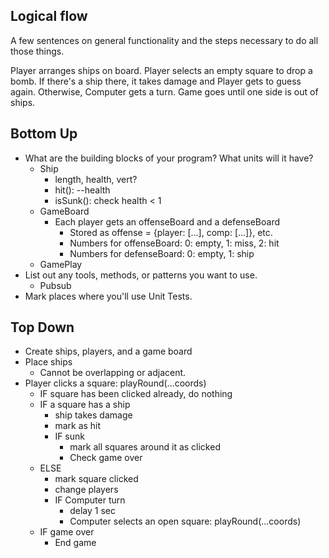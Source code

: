 ## Logical flow

A few sentences on general functionality and the steps necessary to do all those things.

Player arranges ships on board. Player selects an empty square to drop a bomb. If there's a ship there, it takes damage and Player gets to guess again. Otherwise, Computer gets a turn. Game goes until one side is out of ships.

## Bottom Up

-   What are the building blocks of your program? What units will it have?
    -   Ship
        -   length, health, vert?
        -   hit(): --health
        -   isSunk(): check health < 1
    -   GameBoard
        -   Each player gets an offenseBoard and a defenseBoard
            -   Stored as offense = {player: [...], comp: [...]}, etc.
            -   Numbers for offenseBoard: 0: empty, 1: miss, 2: hit
            -   Numbers for defenseBoard: 0: empty, 1: ship
    -   GamePlay
-   List out any tools, methods, or patterns you want to use.
    -   Pubsub
-   Mark places where you'll use Unit Tests.

## Top Down

-   Create ships, players, and a game board
-   Place ships
    -   Cannot be overlapping or adjacent.
-   Player clicks a square: playRound(...coords)
    -   IF square has been clicked already, do nothing
    -   IF a square has a ship
        -   ship takes damage
        -   mark as hit
        -   IF sunk
            -   mark all squares around it as clicked
            -   Check game over
    -   ELSE
        -   mark square clicked
        -   change players
        -   IF Computer turn
            -   delay 1 sec
            -   Computer selects an open square: playRound(...coords)
    -   IF game over
        -   End game
